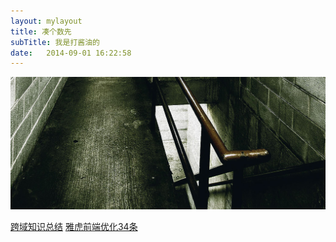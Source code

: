 ```yaml
---
layout: mylayout
title: 凑个数先
subTitle: 我是打酱油的
date:   2014-09-01 16:22:58
---
```



<a href="#" class="image image-full"><img src="/images/fotogrph-dark-stairwell.jpg" alt="" /></a>
<p>
	<a href="http://www.cnblogs.com/2050/p/3191744.html">跨域知识总结</a>
	<a href="http://www.w3cfuns.com/blog-5441847-5400405.html">雅虎前端优化34条</a>
</p>
